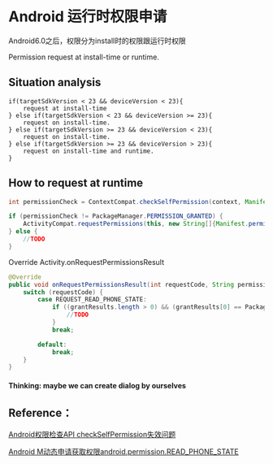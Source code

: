 # Android 运行时权限申请

<script src="../js/index.js"></script>
<div id="content"></div>


 

Android6.0之后，权限分为install时的权限跟运行时权限

Permission request at install-time or runtime.

## Situation analysis

`````````
if(targetSdkVersion < 23 && deviceVersion < 23){
    request at install-time
} else if(targetSdkVersion < 23 && deviceVersion >= 23){
    request on install-time.
} else if(targetSdkVersion >= 23 && deviceVersion < 23){
    request on install-time.
} else if(targetSdkVersion >= 23 && deviceVersion > 23){
    request on install-time and runtime.
}
``````````
## How to request at runtime
`````````java
int permissionCheck = ContextCompat.checkSelfPermission(context, Manifest.permission.READ_PHONE_STATE);

if (permissionCheck != PackageManager.PERMISSION_GRANTED) {
    ActivityCompat.requestPermissions(this, new String[]{Manifest.permission.READ_PHONE_STATE}, REQUEST_READ_PHONE_STATE);
} else {
    //TODO 
}
`````````
Override Activity.onRequestPermissionsResult

`````````java
@Override
public void onRequestPermissionsResult(int requestCode, String permissions[], int[] grantResults) {
    switch (requestCode) {
        case REQUEST_READ_PHONE_STATE:
            if ((grantResults.length > 0) && (grantResults[0] == PackageManager.PERMISSION_GRANTED)) {
                //TODO
            }
            break;

        default:
            break;
    }
}
``````````

#### Thinking: maybe we can create dialog by ourselves

## Reference：

[Android权限检查API checkSelfPermission失效问题](https://juejin.im/post/59e01ece51882578c6736db7)

[Android M动态申请获取权限android.permission.READ_PHONE_STATE](https://blog.csdn.net/fenggering/article/details/53432401)
